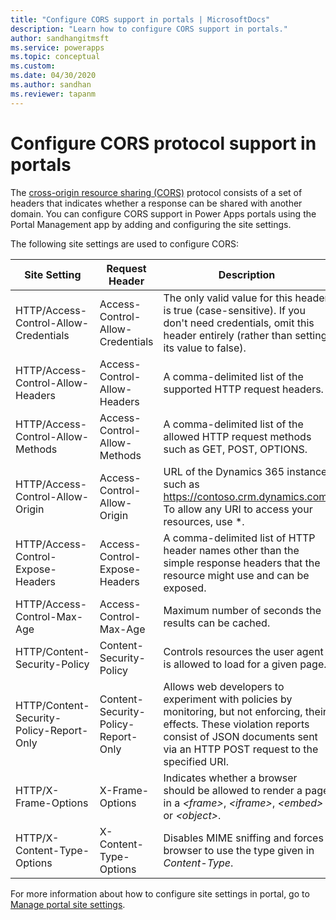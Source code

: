 ```yaml
---
title: "Configure CORS support in portals | MicrosoftDocs"
description: "Learn how to configure CORS support in portals."
author: sandhangitmsft
ms.service: powerapps
ms.topic: conceptual
ms.custom: 
ms.date: 04/30/2020
ms.author: sandhan
ms.reviewer: tapanm
---
```


# Configure CORS protocol support in portals

The [cross-origin resource sharing (CORS)](https://www.w3.org/TR/cors/) protocol consists of a set of headers that indicates whether a response can be shared with another domain. You can configure CORS support in Power Apps portals using the Portal Management app by adding and configuring the site settings.

The following site settings are used to configure CORS:

| Site Setting | Request Header | Description |
|-|-|-|
| HTTP/Access-Control-Allow-Credentials | Access-Control-Allow-Credentials | The only valid value for this header is true (case-sensitive). If you don't need credentials, omit this header entirely (rather than setting its value to false). 
| HTTP/Access-Control-Allow-Headers | Access-Control-Allow-Headers | A comma-delimited list of the supported HTTP request headers.
| HTTP/Access-Control-Allow-Methods | Access-Control-Allow-Methods | A comma-delimited list of the allowed HTTP request methods such as GET, POST, OPTIONS.
| HTTP/Access-Control-Allow-Origin | Access-Control-Allow-Origin | URL of the Dynamics 365 instance, such as https://contoso.crm.dynamics.com. To allow any URI to access your resources, use \*.                 |
|  HTTP/Access-Control-Expose-Headers | Access-Control-Expose-Headers | A comma-delimited list of HTTP header names other than the simple response headers that the resource might use and can be exposed.
| HTTP/Access-Control-Max-Age | Access-Control-Max-Age |  Maximum number of seconds the results can be cached.
| HTTP/Content-Security-Policy | Content-Security-Policy | Controls resources the user agent is allowed to load for a given page.
| HTTP/Content-Security-Policy-Report-Only | Content-Security-Policy-Report-Only | Allows web developers to experiment with policies by monitoring, but not enforcing, their effects. These violation reports consist of JSON documents sent via an HTTP POST request to the specified URI.
| HTTP/X-Frame-Options | X-Frame-Options | Indicates whether a browser should be allowed to render a page in a *\<frame\>*, *\<iframe\>*, *\<embed\>* or *\<object\>*.
| HTTP/X-Content-Type-Options | X-Content-Type-Options | Disables MIME sniffing and forces browser to use the type given in *Content-Type*.

For more information about how to configure site settings in portal, go to [Manage portal site settings](configure-site-settings.md#manage-portal-site-settings).
